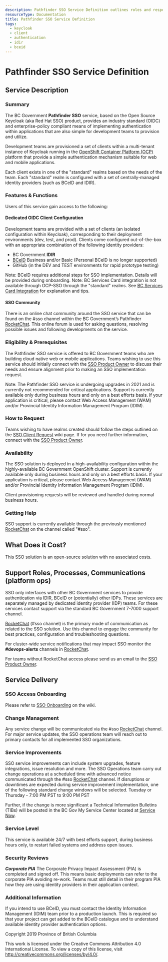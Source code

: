 ```yaml
---
description: Pathfinder SSO Service Definition outlines roles and responsibilities for operating the service.
resourceType: Documentation
title: Pathfinder SSO Service Definition
tags:
  - keycloak
  - client
  - authentication
  - idir
  - bceid
---
```


# Pathfinder SSO Service Definition

## Service Description

### Summary

The BC Government **Pathfinder SSO** service, based on the Open Source Keycloak (aka Red Hat SSO) product, provides an industry standard (OIDC) and enterprise-policy compliant means of implementing authentication within applications that are also simple for development teams to provision and utilize.

Development teams are provisioned a set of clients within a multi-tenant instance of Keycloak running in the [OpenShift Container Platform (OCP)](../OCP/ServiceDefinition.md) platform that provide a simple authentication mechanism suitable for web and mobile applications. 

Each client exists in one of the "standard" realms based on the needs of the team. Each "standard" realm is configured with a set of centrally-managed identity providers (such as BCeID and IDIR).

### Features & Functions

Users of this service gain access to the following:

#### Dedicated OIDC Client Configuration

Development teams are provided with a set of clients (an isolated configuration within Keycloak), corresponding to their deployment environments (dev, test, and prod). Clients come configured out-of-the-box with an appropriate combination of the following identity providers:

* BC Government **IDIR**
* [BCeID](https://www.bceid.ca) Business and/or Basic (Personal BCeID is no longer supported)
* GitHub (in the DEV and TEST environments for rapid prototype testing)

Note: BCeID requires additional steps for SSO implementation. Details will be provided during onboarding.
Note: BC Services Card integration is not available through OCP-SSO through the "standard" realms. See [BC Services Card Integration](https://github.com/bcgov/ocp-sso/wiki/BC-Service-Card-Integration) for explanation and tips.

#### SSO Community

There is an online chat community around the SSO service that can be found on the #sso channel within the BC Government’s Pathfinder [RocketChat](https://chat.developer.gov.bc.ca/home). This online forum is used for asking questions, resolving possible issues and following developments on the service.

### Eligibility & Prerequisites

The Pathfinder SSO service is offered to BC Government teams who are building cloud native web or mobile applications. Teams wishing to use this service should initially connect with the [SSO Product Owner](mailto:BCGov.SSO@gov.bc.ca) to discuss their needs and ensure alignment prior to making an SSO implementation request.

Note: The Pathfinder SSO service is undergoing upgrades in 2021 and is currently not recommended for critical applications. Support is currently available only during business hours and only on a best efforts basis. If your application is critical, please contact Web Access Management (WAM) and/or Provincial Identity Information Management Program (IDIM).

### How to Request  

Teams wishing to have realms created should follow the steps outlined on the [SSO Client Request](RequestSSOClient.md) wiki page. If for you need further information, connect with the [SSO Product Owner](mailto:BCGov.SSO@gov.bc.ca).

### Availability

The SSO solution is deployed in a high-availability configuration within the highly-available BC Government OpenShift cluster.  Support is currently available only during business hours and only on a best efforts basis. If your application is critical, please contact Web Access Management (WAM) and/or Provincial Identity Information Management Program (IDIM).

Client provisioning requests will be reviewed and handled during normal business hours.

### Getting Help

SSO support is currently available through the previously mentioned [RocketChat](https://chat.developer.gov.bc.ca/home) on the channel called "#sso".

## What Does it Cost?

This SSO solution is an open-source solution with no associated costs.

## Support Roles, Processes, Communications (platform ops)

SSO only interfaces with other BC Government services to provide authentication via IDIR, BCeID or (potentially) other IDPs. These services are separately managed by dedicated identity provider (IDP) teams. For these services contact support via the standard BC Government 7-7000 support channel.

[RocketChat](https://chat.developer.gov.bc.ca/home) (#sso channel) is the primary mode of communication as related to the SSO solution. Use this channel to engage the community for best practices, configuration and troubleshooting questions.

For cluster-wide service notifications that may impact SSO monitor the **#devops-alerts** channels in [RocketChat](https://chat.developer.gov.bc.ca/channel/devops-alerts).

For teams without RocketChat access please send us an email to the [SSO Product Owner](mailto:zorin.samji@gov.bc.ca).

## Service Delivery

### SSO Access Onboarding

Please refer to [SSO Onboarding](https://github.com/bcgov/ocp-sso/wiki/SSO-Onboarding) on the wiki.

### Change Management

Any service change will be communicated via the #sso [RocketChat](https://chat.developer.gov.bc.ca/channel/sso) channel. For major service updates, the SSO operations team will reach out to primary contacts for all implemented SSO organizations.

### Service Improvements

SSO service improvements can include system upgrades, feature integrations, issue resolution and more. The SSO Operations team carry out change operations at a scheduled time with advanced notice communicated through the #sso [RocketChat](https://chat.developer.gov.bc.ca/channel/sso) channel. If disruptions or downtimes are expected during service improvement implementation, one of the following standard change windows will be selected. Tuesday or Thursday - 7:00 PM PST to 9:00 PM PST

Further, if the change is more significant a Technical Information Bulletins (TIBs) will be posted in the BC Gov My Service Center located at [Service Now](https://ociomysc.service-now.com/sp?id=ocio_tibs&kb_id=e925c3d71b499490776c8734ec4bcbb9&kb_category=e9850dfb1b0d1490a43c3333cc4bcbb3). 

### Service Level

This service is available 24/7 with best efforts support, during business hours only, to restart failed systems and address open issues. 

### Security Reviews

***Corporate PIA***
The Corporate Privacy Impact Assessment (PIA) is completed and signed off. This means basic deployments can refer to the corporate PIA avoiding re-work. Teams must still detail in their program PIA how they are using identity providers in their application context.

### Additional Information

If you intend to use BCeID, you must contact the Identity Information Management (IDIM) team prior to a production launch. This is required so that your project can get added to the BCeID catalogue and to understand available identity provider authentication options.

Copyright 2019 Province of British Columbia

This work is licensed under the Creative Commons Attribution 4.0 International License.
To view a copy of this license, visit http://creativecommons.org/licenses/by/4.0/.